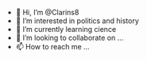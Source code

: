 - 👋 Hi, I’m @Clarins8
- 👀 I’m interested in politics and history
- 🌱 I’m currently learning cience
- 💞️ I’m looking to collaborate on ...
- 📫 How to reach me ...

<!---
Clarins8/Clarins8 is a ✨ special ✨ repository because its `README.md` (this file) appears on your GitHub profile.
You can click the Preview link to take a look at your changes.
--->
